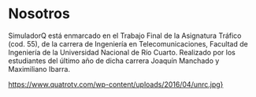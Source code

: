 # Nosotros

SimuladorQ está enmarcado en el Trabajo Final de la Asignatura Tráfico (cod. 55), de la carrera de Ingeniería en Telecomunicaciones, Facultad de Ingeniería de la Universidad Nacional de Río Cuarto.
Realizado por los estudiantes del último año de dicha carrera Joaquín Manchado y Maximiliano Ibarra.

https://www.quatrotv.com/wp-content/uploads/2016/04/unrc.jpg}



<!--stackedit_data:
eyJoaXN0b3J5IjpbLTkwNTI0NTYzLC04MDM2NDI3MTVdfQ==
-->